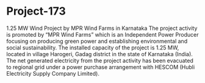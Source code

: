 # Project-173
1.25 MW Wind Project by MPR Wind Farms in Karnataka
The project activity is promoted by “MPR Wind Farms” which is an Independent Power Producer focusing on producing green power and establishing environmental and social sustainability. The installed capacity of the project is 1.25 MW, located in village Harogeri, Gadag district in the state of Karnataka (India). The net generated electricity from the project activity has been evacuated to regional grid under a power purchase arrangement with HESCOM (Hubli Electricity Supply Company Limited).
